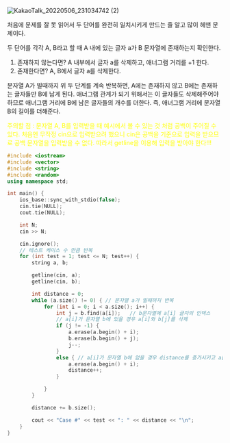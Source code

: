 ![KakaoTalk_20220506_231034742 (2)](https://user-images.githubusercontent.com/62539341/167150259-ac35f0e7-f86e-41df-8199-136553e40446.png)

처음에 문제를 잘 못 읽어서 두 단어를 완전히 일치시키게 만드는 줄 알고 많이 헤맨 문제이다.

두 단어를 각각 A, B라고 할 때
A 내에 있는 글자 a가 B 문자열에 존재하는지 확인한다.

1. 존재하지 않는다면? A 내부에서 글자 a를 삭제하고, 애너그램 거리를 +1 한다.
2. 존재한다면? A, B에서 글자 a를 삭제한다.

문자열 A가 빌때까지 위 두 단계를 계속 반복하면, A에는 존재하지 않고 B에는 존재하는 글자들만 B에 남게 된다. 애너그램 관계가 되기 위해서는 이 글자들도 삭제해주어야 하므로 애너그램 거리에 B에 남은 글자들의 개수를 더한다.
즉, 애너그램 거리에 문자열 B의 길이를 더해준다.

<span style="color:yellow">주의할 점 : 문자열 A, B를 입력받을 때 예시에서 볼 수 있는 것 처럼 공백이 주어질 수 있다. 처음엔 무작정 cin으로 입력받으려 했으니 cin은 공백을 기준으로 입력을 받으므로 공백 문자열을 입력받을 수 없다. 따라서 getline을 이용해 입력을 받아야 한다!!!</span>

```cpp
#include <iostream>
#include <vector>
#include <string>
#include <random>
using namespace std;

int main() {
    ios_base::sync_with_stdio(false);
    cin.tie(NULL);
    cout.tie(NULL);

    int N;
    cin >> N;

    cin.ignore();
    // 테스트 케이스 수 만큼 반복
    for (int test = 1; test <= N; test++) {
        string a, b;

        getline(cin, a);
        getline(cin, b);

        int distance = 0;
        while (a.size() != 0) { // 문자열 a가 빌때까지 반복
            for (int i = 0; i < a.size(); i++) {
                int j = b.find(a[i]);   // b문자열에 a[i] 글자의 인덱스
                // a[i]가 문자열 b에 있을 경우 a[i]와 b[j]를 삭제
                if (j != -1) {
                    a.erase(a.begin() + i);
                    b.erase(b.begin() + j);
                    j--;
                }
                else { // a[i]가 문자열 b에 없을 경우 distance를 증가시키고 a[i]를 삭제
                    a.erase(a.begin() + i);
                    distance++;
                }

            }
        }

        distance += b.size();

        cout << "Case #" << test << ": " << distance << "\n";
    }
}
```
